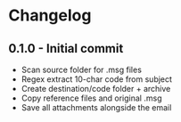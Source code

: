 # Changelog
## 0.1.0 - Initial commit
- Scan source folder for .msg files
- Regex extract 10-char code from subject
- Create destination/code folder + archive
- Copy reference files and original .msg
- Save all attachments alongside the email
